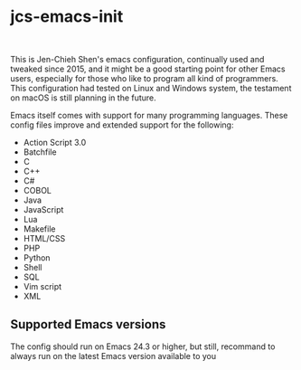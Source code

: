# jcs-emacs-init #
<br/>

This is Jen-Chieh Shen's emacs configuration, continually used and 
tweaked since 2015, and it might be a good starting point for other 
Emacs users, especially for those who like to program all kind of 
programmers. This configuration had tested on Linux and Windows 
system, the testament on macOS is still planning in the future. 
<br/>

Emacs itself comes with support for many programming languages. These
config files improve and extended support for the following:
* Action Script 3.0
* Batchfile
* C
* C++
* C#
* COBOL
* Java
* JavaScript
* Lua
* Makefile
* HTML/CSS
* PHP
* Python
* Shell
* SQL
* Vim script
* XML

## Supported Emacs versions ##
The config should run on Emacs 24.3 or higher, but still, recommand 
to always run on the latest Emacs version available to you
<br/>
